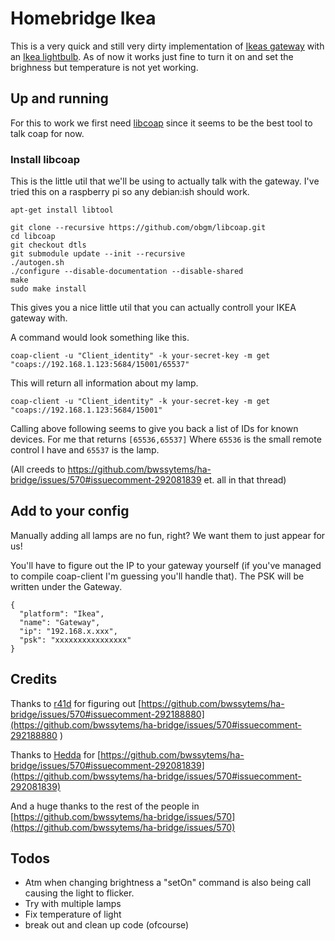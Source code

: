 # Homebridge Ikea

This is a very quick and still very dirty implementation of [Ikeas gateway](http://www.ikea.com/se/sv/catalog/products/40337806/) with an [Ikea lightbulb](http://www.ikea.com/se/sv/catalog/products/10318263/). As of now it works just fine to turn it on and set the brighness but temperature is not yet working.

## Up and running

For this to work we first need [libcoap](https://github.com/obgm/libcoap.git) since it seems to be the best tool to talk coap for now.

### Install libcoap

This is the little util that we'll be using to actually talk with the gateway. I've tried this on a raspberry pi so any debian:ish should work.

```
apt-get install libtool

git clone --recursive https://github.com/obgm/libcoap.git
cd libcoap
git checkout dtls
git submodule update --init --recursive
./autogen.sh
./configure --disable-documentation --disable-shared
make
sudo make install
```
This gives you a nice little util that you can actually controll your IKEA gateway with.

A command would look something like this.

```
coap-client -u "Client_identity" -k your-secret-key -m get "coaps://192.168.1.123:5684/15001/65537"
```
This will return all information about my lamp.

```
coap-client -u "Client_identity" -k your-secret-key -m get "coaps://192.168.1.123:5684/15001"
```
Calling above following seems to give you back a list of IDs for known devices. For me that returns `[65536,65537]` Where `65536` is the small remote control I have and `65537` is the lamp.

(All creeds to https://github.com/bwssytems/ha-bridge/issues/570#issuecomment-292081839 et. all in that thread)

## Add to your config

Manually adding all lamps are no fun, right? We want them to just appear for us!

You'll have to figure out the IP to your gateway yourself (if you've managed to compile coap-client I'm guessing you'll handle that). The PSK will be written under the Gateway.

```
{
  "platform": "Ikea",
  "name": "Gateway",
  "ip": "192.168.x.xxx",
  "psk": "xxxxxxxxxxxxxxxx"
}
```

## Credits

Thanks to [r41d](https://github.com/r41d) for figuring out [https://github.com/bwssytems/ha-bridge/issues/570#issuecomment-292188880](https://github.com/bwssytems/ha-bridge/issues/570#issuecomment-292188880
)

Thanks to [Hedda](https://github.com/Hedda) for [https://github.com/bwssytems/ha-bridge/issues/570#issuecomment-292081839](https://github.com/bwssytems/ha-bridge/issues/570#issuecomment-292081839)

And a huge thanks to the rest of the people in [https://github.com/bwssytems/ha-bridge/issues/570](https://github.com/bwssytems/ha-bridge/issues/570)

## Todos
- Atm when changing brightness a "setOn" command is also being call causing the light to flicker.
- Try with multiple lamps
- Fix temperature of light
- break out and clean up code (ofcourse)
